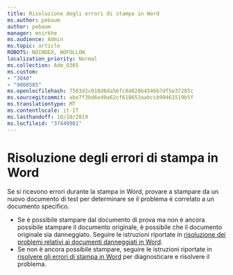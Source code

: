 ```yaml
---
title: Risoluzione degli errori di stampa in Word
ms.author: pebaum
author: pebaum
manager: mnirkhe
ms.audience: Admin
ms.topic: article
ROBOTS: NOINDEX, NOFOLLOW
localization_priority: Normal
ms.collection: Adm_O365
ms.custom:
- "3040"
- "9000585"
ms.openlocfilehash: 7503d2c018d6da56fc84028b4546b7df5e37285c
ms.sourcegitcommit: abe7f3bd6ed0a62cf618653aabccb99461519b5f
ms.translationtype: MT
ms.contentlocale: it-IT
ms.lasthandoff: 10/10/2019
ms.locfileid: "37449981"
---
```

# <a name="resolving-print-failures-in-word"></a>Risoluzione degli errori di stampa in Word

Se si ricevono errori durante la stampa in Word, provare a stampare da un nuovo documento di test per determinare se il problema è correlato a un documento specifico.

- Se è possibile stampare dal documento di prova ma non è ancora possibile stampare il documento originale, è possibile che il documento originale sia danneggiato. Seguire le istruzioni riportate in [risoluzione dei problemi relativi ai documenti danneggiati in Word](https://docs.microsoft.com/office/troubleshoot/word/damaged-documents-in-word#update-microsoft-office-and-windows).
- Se non è ancora possibile stampare, seguire le istruzioni riportate in [risolvere gli errori di stampa in Word](https://docs.microsoft.com/office/troubleshoot/word/print-failures-in-word) per diagnosticare e risolvere il problema.